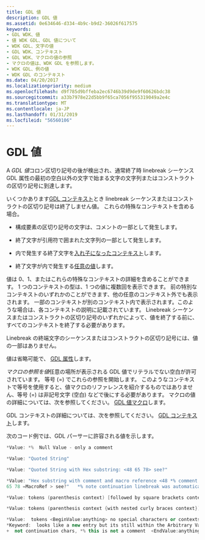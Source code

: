 ```yaml
---
title: GDL 値
description: GDL 値
ms.assetid: 0e634646-d334-4b9c-b9d2-36026f617575
keywords:
- GDL WDK、値
- 値 WDK GDL、GDL 値について
- WDK GDL、文字の値
- GDL WDK、コンテキスト
- GDL WDK、マクロの値の参照
- マクロの値は、WDK GDL を参照します。
- WDK GDL、例の値
- WDK GDL のコンテキスト
ms.date: 04/20/2017
ms.localizationpriority: medium
ms.openlocfilehash: d9f785d9bffeba2ec6746b39d9de9f60626bdc38
ms.sourcegitcommit: a33b7978e22d5bb9f65ca7056f955319049a2e4c
ms.translationtype: MT
ms.contentlocale: ja-JP
ms.lasthandoff: 01/31/2019
ms.locfileid: "56560106"
---
```

# <a name="gdl-values"></a>GDL 値


A *GDL 値*コロン区切り記号の後が検出され、通常終了時 linebreak シーケンス GDL 属性の最初の空白以外の文字で始まる文字の文字列またはコンストラクトの区切り記号に到達します。

いくつかあります[GDL コンテキスト](gdl-contexts.md)とき linebreak シーケンスまたはコンストラクトの区切り記号は終了しません値。 これらの特殊なコンテキストを含める場合。

-   構成要素の区切り記号の文字は、コメントの一部として発生します。

-   終了文字が引用符で囲まれた文字列の一部として発生します。

-   内で発生する終了文字を[入れ子になったコンテキスト](gdl-nested-contexts.md)します。

-   終了文字が内で発生する[任意の値](gdl-arbitrary-value-contexts.md)します。

値は 0、1、またはこれらの特殊なコンテキストの詳細を含めることができます。 1 つのコンテキストの型は、1 つの値に複数回を表示できます。 前の特別なコンテキストのいずれかのことができます、他の任意のコンテキスト外でも表示されます。 一部のコンテキストが別のコンテキスト内で表示されます。このような場合は、各コンテキストの説明に記載されています。 Linebreak シーケンスまたはコンストラクトの区切り記号のいずれかによって、値を終了する前に、すべてのコンテキストを終了する必要があります。

Linebreak の終端文字のシーケンスまたはコンストラクトの区切り記号には、値の一部はありません。

値は省略可能で、 [GDL 属性](gdl-attributes.md)します。

*マクロの参照を値*任意の場所が表示される GDL 値でリテラルでない空白が許可されています。 等号 (=) でこれらの参照を開始します。 このようなコンテキストで等号を使用すると、値マクロのリファレンスを紹介するものではありません、等号 (=) は非記号文字 (空白) などで後にする必要があります。 マクロの値の詳細については、次を参照してください。 [GDL 値マクロ](gdl-value-macros.md)します。

GDL コンテキストの詳細については、次を参照してください。 [GDL コンテキスト](gdl-contexts.md)します。

次のコード例では、GDL パーサーに許容される値を示します。

```cpp
*Value: *%  Null Value - only a comment

*Value: "Quoted String"

*Value: "Quoted String with Hex substring: <48 65 78> see?"

*Value: "Hex substring with comment and macro reference <48 *% comment
65 78 =MacroRef > see?"   *% note continuation linebreak was automatically assumed

*Value: tokens (parenthesis context) [followed by square brackets context] "ending in quoted string"

*Value: tokens (parenthesis context {with nested curly braces context})

*Value:  tokens <BeginValue:anything> no special characters or contexts recognized within an arbitrary value context.  " } ) * % < > anything goes, sorry  =MacroRefs not recognized
*Keyword:  looks like a new entry but its still within the Arbitrary Value context.
+  not continuation chars, *% this is not a comment  <EndValue:anything>
```

 

 




